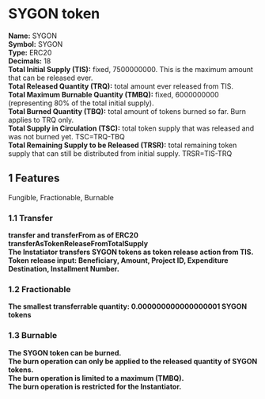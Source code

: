 # SYGON token

<p>
<b>Name:</b> SYGON <br/>
<b>Symbol:</b> SYGON <br/>
<b>Type:</b> ERC20<br/>
<b>Decimals:</b> 18 <br/>
<b>Total Initial Supply (TIS):</b> fixed, 7500000000. This is the maximum amount that can be released ever.<br/>
<b>Total Released Quantity (TRQ):</b> total amount ever released from TIS.<br/>
<b>Total Maximum Burnable Quantity (TMBQ):</b> fixed, 6000000000 (representing 80% of the total initial supply). <br/>
<b>Total Burned Quantity (TBQ):</b> total amount of tokens burned so far. Burn applies to TRQ only.<br/>
<b>Total Supply in Circulation (TSC):</b> total token supply that was released and was not burned yet. TSC=TRQ-TBQ <br/>
  <b>Total Remaining Supply to be Released (TRSR):</b> total remaining token supply that can still be distributed from initial supply. TRSR=TIS-TRQ<br/>
</p>

<h2>1 Features</h2>
<p>Fungible, Fractionable, Burnable </p>

<h3>1.1 Transfer</h3>
<p>
<b>transfer<b/> and <b>transferFrom</b> as of ERC20
<br/>
<b>transferAsTokenReleaseFromTotalSupply</b> <br/>
The Instatiator transfers SYGON tokens as token release action from TIS.<br/>
Token release input: Beneficiary, Amount, Project ID, Expenditure Destination, Installment Number.<br/>
  </p>
  
<h3>1.2 Fractionable</h3>
<p>
The smallest transferrable quantity: 0.000000000000000001 SYGON tokens
  </p>

<h3>1.3 Burnable</h3>
<p> The SYGON token can be burned. <br/>
The burn operation can only be applied to the released quantity of SYGON tokens. <br/>
The burn operation is limited to a maximum (TMBQ). <br/>
The burn operation is restricted for the Instantiator. <br/>
  </p>
